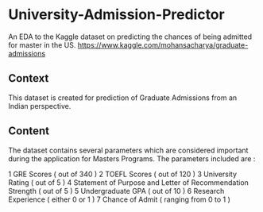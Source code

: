 # University-Admission-Predictor
An EDA to the Kaggle dataset on predicting the chances of being admitted for master in the US.
https://www.kaggle.com/mohansacharya/graduate-admissions

## Context
This dataset is created for prediction of Graduate Admissions from an Indian perspective.

## Content
The dataset contains several parameters which are considered important during the application for Masters Programs.
The parameters included are :

1 GRE Scores ( out of 340 )
2 TOEFL Scores ( out of 120 )
3 University Rating ( out of 5 )
4 Statement of Purpose and Letter of Recommendation Strength ( out of 5 )
5 Undergraduate GPA ( out of 10 )
6 Research Experience ( either 0 or 1 )
7 Chance of Admit ( ranging from 0 to 1 )
